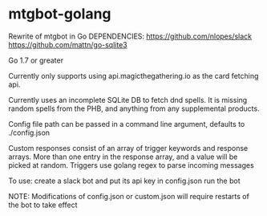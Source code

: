 # mtgbot-golang
Rewrite of mtgbot in Go
DEPENDENCIES:
https://github.com/nlopes/slack
https://github.com/mattn/go-sqlite3

Go 1.7 or greater

Currently only supports using api.magicthegathering.io as the card fetching api. 

Currently uses an incomplete SQLite DB to fetch dnd spells. It is missing random spells from the PHB, and anything from any supplemental products.

Config file path can be passed in a command line argument, defaults to ./config.json

Custom responses consist of an array of trigger keywords and response arrays.  More than one entry in the response array, and a value will be picked at random.
Triggers use golang regex to parse incoming messages

To use:
create a slack bot and put its api key in config.json
run the bot

NOTE: Modifications of config.json or custom.json will require restarts of the bot to take effect
